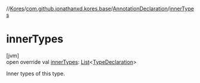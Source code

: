 //[Kores](../../../index.md)/[com.github.jonathanxd.kores.base](../index.md)/[AnnotationDeclaration](index.md)/[innerTypes](inner-types.md)

# innerTypes

[jvm]\
open override val [innerTypes](inner-types.md): [List](https://kotlinlang.org/api/latest/jvm/stdlib/kotlin.collections/-list/index.html)<[TypeDeclaration](../-type-declaration/index.md)>

Inner types of this type.
